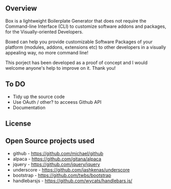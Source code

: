 
## Overview
Box is a lightweight Boilerplate Generator that does not require the Command-line Interface (CLI) to customize software addons and packages, for the Visually-oriented Developers.

Boxed can help you provide customizable Software Packages of your platform (modules, addons, extensions etc) to other developers in a visually appealing way, no more command line! 

This porject has been developed as a proof of concept and I would welcome anyone's help to improve on it. Thank you!


## To DO
* Tidy up the source code
* Use OAuth / other? to acceess Github API
* Documentation

## License

## Open Source projects used
* github - https://github.com/michael/github
* alpaca - https://github.com/gitana/alpaca
* jquery - https://github.com/jquery/jquery
* underscore - https://github.com/jashkenas/underscore
* bootstrap - https://github.com/twbs/bootstrap
* handlebarsjs - https://github.com/wycats/handlebars.js/
